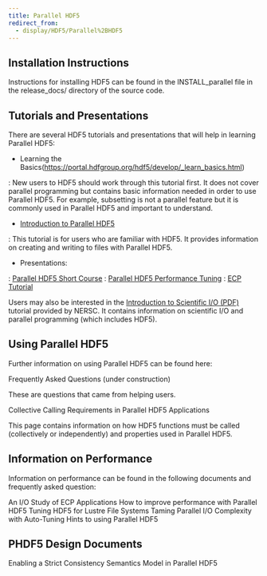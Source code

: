 ```yaml
---
title: Parallel HDF5
redirect_from:
  - display/HDF5/Parallel%2BHDF5
---
```


## Installation Instructions
Instructions for installing HDF5 can be found in the INSTALL_parallel file in the release_docs/ directory of the source code.

## Tutorials and Presentations
There are several HDF5 tutorials and presentations that will help in learning Parallel HDF5:

* Learning the Basics(https://portal.hdfgroup.org/hdf5/develop/_learn_basics.html)

: New users to HDF5 should work through this tutorial first. It does not cover parallel programming but contains basic information needed in order to use Parallel HDF5. For example, subsetting is not a parallel feature but it is commonly used in Parallel HDF5 and important to understand.

* [Introduction to Parallel HDF5](https://hdfgroup.github.io/hdf5/develop/_intro_par_h_d_f5.html)

: This tutorial is for users who are familiar with HDF5. It provides information on creating and writing to files with Parallel HDF5.

* Presentations:

: [Parallel HDF5 Short Course](HDF5-PARALLEL_ShortCourse.pdf)
: [Parallel HDF5 Performance Tuning](Parallel-HDF5-Performance-Tuning.pdf)
: [ECP Tutorial](20200206_ECPTutorial-final.pdf)

Users may also be interested in the [Introduction to Scientific I/O (PDF)](2016_NERSC_Introduction_to_Scientific_IO.pdf) tutorial provided by NERSC. It contains information on scientific I/O and parallel programming (which includes HDF5).

## Using Parallel HDF5
Further information on using Parallel HDF5 can be found here:

Frequently Asked Questions (under construction)

These are questions that came from helping users.

Collective Calling Requirements in Parallel HDF5 Applications

This page contains information on how HDF5 functions must be called (collectively or independently) and properties used in Parallel HDF5.

## Information on Performance
Information on performance can be found in the following documents and frequently asked question:

An I/O Study of ECP Applications
How to improve performance with Parallel HDF5
Tuning HDF5 for Lustre File Systems 
Taming Parallel I/O Complexity with Auto-Tuning
Hints to using Parallel HDF5

## PHDF5 Design Documents
Enabling a Strict Consistency Semantics Model in Parallel HDF5
